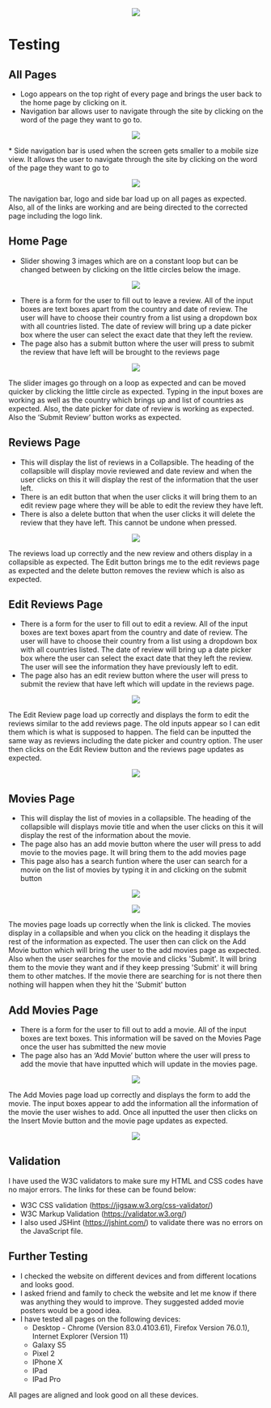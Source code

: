 <p align="center"> 
<img src="https://github.com/cfaulkner985/hollywood-reviews/blob/master/static/img/hollywood-reviews-logo.png">
</p>

# Testing

## All Pages
* Logo appears on the top right of every page and brings the user back to the home page by clicking on it.
* Navigation bar allows user to navigate through the site by clicking on the word of the page they want to go to.
<p align="center"> 
<img src="https://github.com/cfaulkner985/hollywood-reviews/blob/master/testing/logo-and-nav-bar.png">
</p>
* Side navigation bar is used when the screen gets smaller to a mobile size view. It allows the user to navigate through the site by clicking on the word of the page they want to go to
<p align="center"> 
<img src="https://github.com/cfaulkner985/hollywood-reviews/blob/master/testing/side-bar.png">
</p>
The navigation bar, logo and side bar load up on all pages as expected. Also, all of the links are working and are being directed to the corrected page including the logo link.

## Home Page
* Slider showing 3 images which are on a constant loop but can be changed between by clicking on the little circles below the image.
<p align="center"> 
<img src="https://github.com/cfaulkner985/hollywood-reviews/blob/master/testing/slider-images.png">
</p>

* There is a form for the user to fill out to leave a review. All of the input boxes are text boxes apart from the country and date of review. The user will have to choose their country from a list using a dropdown box with all countries listed. The date of review will bring up a date picker box where the user can select the exact date that they left the review.
* The page also has a submit button where the user will press to submit the review that have left will be brought to the reviews page
<p align="center"> 
<img src="https://github.com/cfaulkner985/hollywood-reviews/blob/master/testing/add-review.png">
</p>
The slider images go through on a loop as expected and can be moved quicker by clicking the little circle as expected. Typing in the input boxes are working as well as the country which brings up and list of countries as expected. Also, the date picker for date of review is working as expected. Also the ‘Submit Review’ button works as expected.

## Reviews Page
* This will display the list of reviews in a Collapsible. The heading of the collapsible will display movie reviewed and date review and when the user clicks on this it will display the rest of the information that the user left.
* There is an edit button that when the user clicks it will bring them to an edit review page where they will be able to edit the review they have left.
* There is also a delete button that when the user clicks it will delete the review that they have left. This cannot be undone when pressed.
<p align="center"> 
<img src="https://github.com/cfaulkner985/hollywood-reviews/blob/master/testing/reviews.png">
</p>
The reviews load up correctly and the new review and others display in a collapsible as expected. The Edit button brings me to the edit reviews page as expected and the delete button removes the review which is also as expected. 

## Edit Reviews Page
* There is a form for the user to fill out to edit a review. All of the input boxes are text boxes apart from the country and date of review. The user will have to choose their country from a list using a dropdown box with all countries listed. The date of review will bring up a date picker box where the user can select the exact date that they left the review. The user will see the information they have previously left to edit.
* The page also has an edit review button where the user will press to submit the review that have left which will update in the reviews page.
<p align="center"> 
<img src="https://github.com/cfaulkner985/hollywood-reviews/blob/master/testing/edit-reviews.png">
</p>
The Edit Review page load up correctly and displays the form to edit the reviews similar to the add reviews page. The old inputs appear so I can edit them which is what is supposed to happen. The field can be inputted the same way as reviews including the date picker and country option. The user then clicks on the Edit Review button and the reviews page updates as expected.
<p align="center"> 
<img src="https://github.com/cfaulkner985/hollywood-reviews/blob/master/testing/updated-reviews.png">
</p>

## Movies Page
* This will display the list of movies in a collapsible. The heading of the collapsible will displays movie title and when the user clicks on this it will display the rest of the information about the movie.
* The page also has an add movie button where the user will press to add movie to the movies page. It will bring them to the add movies page
* This page also has a search funtion where the user can search for a movie on the list of movies by typing it in and clicking on the submit button
<p align="center"> 
<img src="https://github.com/cfaulkner985/hollywood-reviews/blob/master/testing/movies.png">
</p>
<p align="center"> 
<img src="https://github.com/cfaulkner985/hollywood-reviews/blob/master/testing/search-bar.png">
</p>

The movies page loads up correctly when the link is clicked. The movies display in a collapsible and when you click on the heading it displays the rest of the information as expected. The user then can click on the Add Movie button which will bring the user to the add movies page as expected. Also when the user searches for the movie and clicks 'Submit'. It will bring them to the movie they want and if they keep pressing 'Submit' it will bring them to other matches. If the movie there are searching for is not there then nothing will happen when they hit the 'Submit' button

## Add Movies Page
* There is a form for the user to fill out to add a movie. All of the input boxes are text boxes. This information will be saved on the Movies Page once the user has submitted the new movie
* The page also has an ‘Add Movie’ button where the user will press to add the movie that have inputted which will update in the movies page.
<p align="center"> 
<img src="https://github.com/cfaulkner985/hollywood-reviews/blob/master/testing/add-movie.png">
</p>
The Add Movies page load up correctly and displays the form to add the movie. The input boxes appear to add the information all the information of the movie the user wishes to add. Once all inputted the user then clicks on the Insert Movie button and the movie page updates as expected.
<p align="center"> 
<img src="https://github.com/cfaulkner985/hollywood-reviews/blob/master/testing/updated-movies.png">
</p>

## Validation
I have used the W3C validators to make sure my HTML and CSS codes have no major errors. The links for these can be found below:
- W3C CSS validation (https://jigsaw.w3.org/css-validator/) 
- W3C Markup Validation (https://validator.w3.org/)
- I also used JSHint (https://jshint.com/) to validate there was no errors on the JavaScript file.

## Further Testing
*	I checked the website on different devices and from different locations and looks good.
*	I asked friend and family to check the website and let me know if there was anything they would to improve. They suggested added movie posters would be a good idea.
*	I have tested all pages on the following devices:
    * Desktop - Chrome (Version 83.0.4103.61), Firefox Version 76.0.1), Internet Explorer (Version 11)
    * Galaxy S5
    * Pixel 2
    * IPhone X
    * IPad
    * IPad Pro

All pages are aligned and look good on all these devices.

